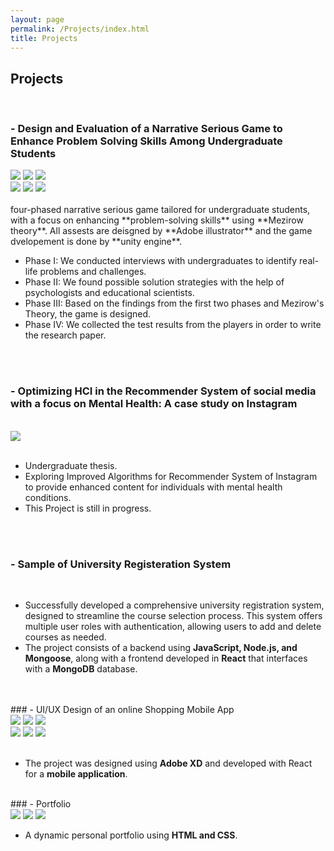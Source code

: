 ```yaml
---
layout: page
permalink: /Projects/index.html
title: Projects
---
```


## Projects
<br>

### - Design and Evaluation of a Narrative Serious Game to Enhance Problem Solving Skills Among Undergraduate Students

<div class="third">
<img src="/images/game1.png">
<img src="/images/game2.png">
<img src="/images/game3.png">
</div>
<div class="third">
<img src="/images/game4.png">
<img src="/images/game5.png">
<img src="/images/game6.png">
</div>
<br>four-phased narrative serious game tailored for undergraduate students, with a focus on enhancing **problem-solving skills** using **Mezirow theory**. All assests are deisgned by **Adobe illustrator** and the game dvelopement is done by **unity engine**.

- Phase I: We conducted interviews with undergraduates to identify real-life problems and challenges.
- Phase II: We found possible solution strategies with the help of psychologists and educational scientists.
- Phase III: Based on the findings from the first two phases and Mezirow's Theory, the game is designed.
- Phase IV: We collected the test results from the players in order to write the research paper.
<br>
<br>

### - Optimizing HCI in the Recommender System of social media with a focus on Mental Health: A case study on Instagram
<br>
       
<img src="/images/HCI.png">
<br>
<br>

- Undergraduate thesis.
- Exploring Improved Algorithms for Recommender System of Instagram to provide enhanced content for individuals with mental health conditions.
- This Project is still in progress.
<br>
<br>

### - Sample of University Registeration System
<br>

- Successfully developed a comprehensive university registration system, designed to streamline the course selection process. This system offers multiple user roles with authentication, allowing users to add and delete courses as needed.
- The project consists of a backend using **JavaScript, Node.js, and Mongoose**, along with a frontend developed in **React** that interfaces with a **MongoDB** database.
<br>

<br>
### - UI/UX Design of an online Shopping Mobile App
<br>

<div class="third">
<img src="/images/app1.PNG">
<img src="/images/app2.PNG">
<img src="/images/app3.PNG">
</div>
<div class="third">
<img src="/images/app4.PNG">
<img src="/images/app5.PNG">
<img src="/images/app6.PNG">
</div>
<br>

- The project was designed using **Adobe XD** and developed with React for a **mobile application**.

<br>
### - Portfolio
<br>


<img src="/images/web1.png">
<img src="/images/web2.png">
<img src="/images/web3.png">

<br>

- A dynamic personal portfolio using **HTML and CSS**.



